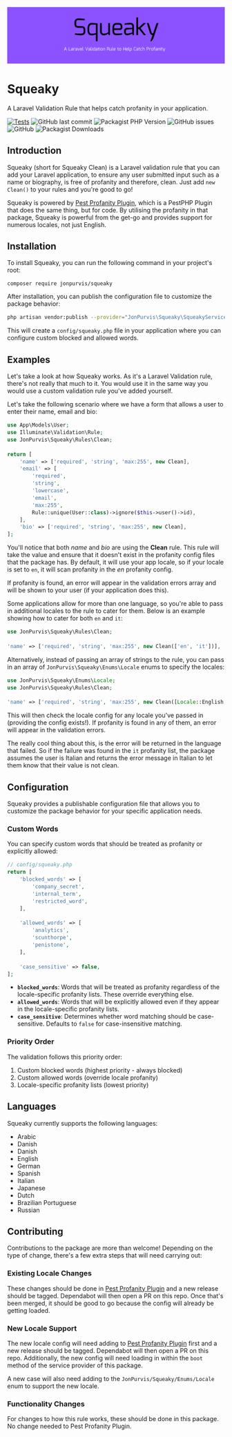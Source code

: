<img src="art/banner.png">

# Squeaky
A Laravel Validation Rule that helps catch profanity in your application.

[![Tests](https://github.com/JonPurvis/squeaky/actions/workflows/tests.yml/badge.svg)](https://github.com/JonPurvis/squeaky/actions/workflows/tests.yml)
![GitHub last commit](https://img.shields.io/github/last-commit/jonpurvis/squeaky)
![Packagist PHP Version](https://img.shields.io/packagist/dependency-v/jonpurvis/squeaky/php)
![GitHub issues](https://img.shields.io/github/issues/jonpurvis/squeaky)
![GitHub](https://img.shields.io/github/license/jonpurvis/squeaky)
![Packagist Downloads](https://img.shields.io/packagist/dt/jonpurvis/squeaky)

## Introduction
Squeaky (short for Squeaky Clean) is a Laravel validation rule that you can add your Laravel application, to ensure any
user submitted input such as a name or biography, is free of profanity and therefore, clean. Just add `new Clean()` to
your rules and you're good to go!

Squeaky is powered by [Pest Profanity Plugin](https://github.com/pestphp/pest-plugin-profanity), which is a PestPHP Plugin that
does the same thing, but for code. By utilising the profanity in that package, Squeaky is powerful from the get-go and
provides support for numerous locales, not just English.

## Installation

To install Squeaky, you can run the following command in your project's root:

```text
composer require jonpurvis/squeaky
```

After installation, you can publish the configuration file to customize the package behavior:

```bash
php artisan vendor:publish --provider="JonPurvis\Squeaky\SqueakyServiceProvider"
```

This will create a `config/squeaky.php` file in your application where you can configure custom blocked and allowed words.

## Examples

Let's take a look at how Squeaky works. As it's a Laravel Validation rule, there's not really that much to it. You 
would use it in the same way you would use a custom validation rule you've added yourself.

Let's take the following scenario where we have a form that allows a user to enter their name, email and bio:

```php
use App\Models\User;
use Illuminate\Validation\Rule;
use JonPurvis\Squeaky\Rules\Clean;

return [
    'name' => ['required', 'string', 'max:255', new Clean],
    'email' => [
        'required',
        'string',
        'lowercase',
        'email',
        'max:255',
        Rule::unique(User::class)->ignore($this->user()->id),
    ],
    'bio' => ['required', 'string', 'max:255', new Clean],
];
```

You'll notice that both _name_ and _bio_ are using the **Clean** rule. This rule will take the value and ensure that 
it doesn't exist in the profanity config files that the package has. By default, it will use your app locale, so if 
your locale is set to `en`, it will scan profanity in the _en_ profanity config.

If profanity is found, an error will appear in the validation errors array and will be shown to your user 
(if your application does this).

Some applications allow for more than one language, so you're able to pass in additional locales to the rule to cater 
for them. Below is an example showing how to cater for both `en` and `it`:

```php
use JonPurvis\Squeaky\Rules\Clean;

'name' => ['required', 'string', 'max:255', new Clean(['en', 'it'])],
```

Alternatively, instead of passing an array of strings to the rule, you can pass in an array of `JonPurvis\Squeaky\Enums\Locale` enums to specify the locales:

```php
use JonPurvis\Squeaky\Enums\Locale;
use JonPurvis\Squeaky\Rules\Clean;

'name' => ['required', 'string', 'max:255', new Clean([Locale::English, Locale::Italian])],
```


This will then check the locale config for any locale you've passed in (providing the config exists!). If profanity is 
found in any of them, an error will appear in the validation errors. 

The really cool thing about this, is the error will be returned in the language that failed. So if the failure was
found in the `it` profanity list, the package assumes the user is Italian and returns the error message in Italian to
let them know that their value is not clean.

## Configuration

Squeaky provides a publishable configuration file that allows you to customize the package behavior for your specific application needs.

### Custom Words

You can specify custom words that should be treated as profanity or explicitly allowed:

```php
// config/squeaky.php
return [
    'blocked_words' => [
        'company_secret',
        'internal_term',
        'restricted_word',
    ],
    
    'allowed_words' => [
        'analytics',
        'scunthorpe',
        'penistone',
    ],
    
    'case_sensitive' => false,
];
```

- **`blocked_words`**: Words that will be treated as profanity regardless of the locale-specific profanity lists. These override everything else.
- **`allowed_words`**: Words that will be explicitly allowed even if they appear in the locale-specific profanity lists.
- **`case_sensitive`**: Determines whether word matching should be case-sensitive. Defaults to `false` for case-insensitive matching.

### Priority Order

The validation follows this priority order:
1. Custom blocked words (highest priority - always blocked)
2. Custom allowed words (override locale profanity)
3. Locale-specific profanity lists (lowest priority) 

## Languages
Squeaky currently supports the following languages:

- Arabic
- Danish
- Danish
- English
- German
- Spanish
- Italian
- Japanese
- Dutch
- Brazilian Portuguese
- Russian

## Contributing
Contributions to the package are more than welcome! Depending on the type of change, there's a few extra steps that will
need carrying out:

### Existing Locale Changes
These changes should be done in [Pest Profanity Plugin](https://github.com/pestphp/pest-plugin-profanit) and a new 
release should be tagged. Dependabot will then open a PR on this repo. Once that's been merged, it should be good to 
go because the config will already be getting loaded.

### New Locale Support
The new locale config will need adding to [Pest Profanity Plugin](https://github.com/pestphp/pest-plugin-profanit)
first and a new release should be tagged. Dependabot will then open a PR on this repo. Additionally, the new config 
will need loading in within the `boot` method of the service provider of this package. 

A new case will also need adding to the `JonPurvis/Squeaky/Enums/Locale` enum to support the new locale.

### Functionality Changes
For changes to how this rule works, these should be done in this package. No change needed to Pest Profanity Plugin.
